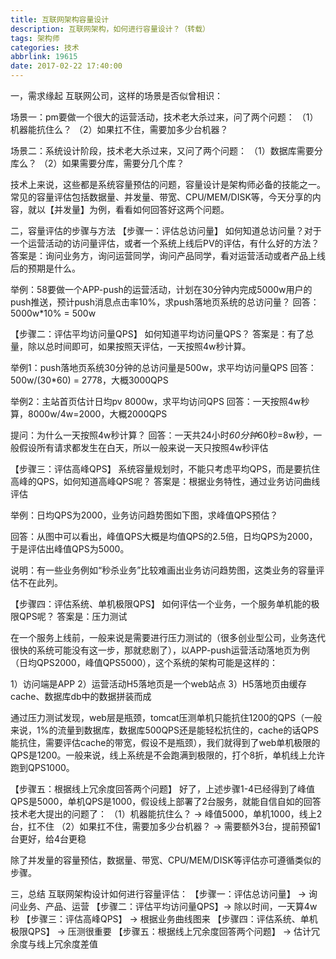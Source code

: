 ```yaml
---
title: 互联网架构容量设计
description: 互联网架构，如何进行容量设计？（转载）
tags: 架构师
categories: 技术
abbrlink: 19615
date: 2017-02-22 17:40:00
---
```

一，需求缘起
互联网公司，这样的场景是否似曾相识：
 
场景一：pm要做一个很大的运营活动，技术老大杀过来，问了两个问题：
（1）机器能抗住么？
（2）如果扛不住，需要加多少台机器？
 
场景二：系统设计阶段，技术老大杀过来，又问了两个问题：
（1）数据库需要分库么？
（2）如果需要分库，需要分几个库？
 
技术上来说，这些都是系统容量预估的问题，容量设计是架构师必备的技能之一。常见的容量评估包括数据量、并发量、带宽、CPU/MEM/DISK等，今天分享的内容，就以【并发量】为例，看看如何回答好这两个问题。
 
二，容量评估的步骤与方法
【步骤一：评估总访问量】
如何知道总访问量？对于一个运营活动的访问量评估，或者一个系统上线后PV的评估，有什么好的方法？
答案是：询问业务方，询问运营同学，询问产品同学，看对运营活动或者产品上线后的预期是什么。
 
举例：58要做一个APP-push的运营活动，计划在30分钟内完成5000w用户的push推送，预计push消息点击率10%，求push落地页系统的总访问量？
回答：5000w*10% = 500w
 
【步骤二：评估平均访问量QPS】
如何知道平均访问量QPS？
答案是：有了总量，除以总时间即可，如果按照天评估，一天按照4w秒计算。
 
举例1：push落地页系统30分钟的总访问量是500w，求平均访问量QPS
回答：500w/(30*60) = 2778，大概3000QPS
 
举例2：主站首页估计日均pv 8000w，求平均访问QPS
回答：一天按照4w秒算，8000w/4w=2000，大概2000QPS
 
提问：为什么一天按照4w秒计算？
回答：一天共24小时*60分钟*60秒=8w秒，一般假设所有请求都发生在白天，所以一般来说一天只按照4w秒评估
 
【步骤三：评估高峰QPS】
系统容量规划时，不能只考虑平均QPS，而是要抗住高峰的QPS，如何知道高峰QPS呢？
答案是：根据业务特性，通过业务访问曲线评估
 
举例：日均QPS为2000，业务访问趋势图如下图，求峰值QPS预估？

回答：从图中可以看出，峰值QPS大概是均值QPS的2.5倍，日均QPS为2000，于是评估出峰值QPS为5000。
 
说明：有一些业务例如“秒杀业务”比较难画出业务访问趋势图，这类业务的容量评估不在此列。
 
【步骤四：评估系统、单机极限QPS】
如何评估一个业务，一个服务单机能的极限QPS呢？
答案是：压力测试
 
在一个服务上线前，一般来说是需要进行压力测试的（很多创业型公司，业务迭代很快的系统可能没有这一步，那就悲剧了），以APP-push运营活动落地页为例（日均QPS2000，峰值QPS5000），这个系统的架构可能是这样的：

1）访问端是APP
2）运营活动H5落地页是一个web站点
3）H5落地页由缓存cache、数据库db中的数据拼装而成
 
通过压力测试发现，web层是瓶颈，tomcat压测单机只能抗住1200的QPS（一般来说，1%的流量到数据库，数据库500QPS还是能轻松抗住的，cache的话QPS能抗住，需要评估cache的带宽，假设不是瓶颈），我们就得到了web单机极限的QPS是1200。一般来说，线上系统是不会跑满到极限的，打个8折，单机线上允许跑到QPS1000。
 
【步骤五：根据线上冗余度回答两个问题】
好了，上述步骤1-4已经得到了峰值QPS是5000，单机QPS是1000，假设线上部署了2台服务，就能自信自如的回答技术老大提出的问题了：
（1）机器能抗住么？ -> 峰值5000，单机1000，线上2台，扛不住
（2）如果扛不住，需要加多少台机器？ -> 需要额外3台，提前预留1台更好，给4台更稳
 
除了并发量的容量预估，数据量、带宽、CPU/MEM/DISK等评估亦可遵循类似的步骤。
 
三，总结
互联网架构设计如何进行容量评估：
【步骤一：评估总访问量】 -> 询问业务、产品、运营
【步骤二：评估平均访问量QPS】-> 除以时间，一天算4w秒
【步骤三：评估高峰QPS】 -> 根据业务曲线图来
【步骤四：评估系统、单机极限QPS】 -> 压测很重要
【步骤五：根据线上冗余度回答两个问题】 -> 估计冗余度与线上冗余度差值
